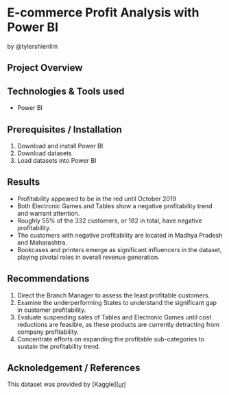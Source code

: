 # E-commerce Profit Analysis with Power BI
by @tylershienlim

## Project Overview


## Technologies & Tools used
- Power BI

## Prerequisites / Installation
1. Download and install Power BI
2. Download datasets
3. Load datasets into Power BI

## Results
- Profitability appeared to be in the red until October 2019
- Both Electronic Games and Tables show a negative profitability trend and warrant attention.
- Roughly 55% of the 332 customers, or 182 in total, have negative profitability.
- The customers with negative profitability are located in Madhya Pradesh and Maharashtra.
- Bookcases and printers emerge as significant influencers in the dataset, playing pivotal roles in overall revenue generation.

## Recommendations 
1. Direct the Branch Manager to assess the least profitable customers.
2. Examine the underperforming States to understand the significant gap in customer profitability.
3. Evaluate suspending sales of Tables and Electronic Games until cost reductions are feasible, as these products are currently detracting from company profitability.
4. Concentrate efforts on expanding the profitable sub-categories to sustain the profitability trend.

## Acknoledgement / References
This dataset was provided by [Kaggle]([url](https://www.kaggle.com/datasets/benroshan/ecommerce-data)
